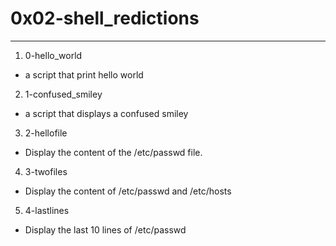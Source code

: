 # 0x02-shell_redictions
---
1. 0-hello_world
- a script that print hello world
 
2. 1-confused_smiley
-  a script that displays a confused smiley

3. 2-hellofile
- Display the content of the /etc/passwd file.

4. 3-twofiles
- Display the content of /etc/passwd and /etc/hosts

5. 4-lastlines
- Display the last 10 lines of /etc/passwd
